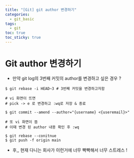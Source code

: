 ```yaml
---
title: "[Git] git author 변경하기"
categories:
  - git_basic 
tags:
  - git
toc: true
toc_sticky: true
---
```


# Git author 변경하기
* 만약 git log의 3번째 커밋의 author를 변경하고 싶은 경우 ?

```
$ git rebase -i HEAD~3 # 3번째 커밋을 변경하고자함

# vi 화면이 뜨면
# pick -> e 로 변경하고 :wq로 저장 & 종료

$ git commit --amend --author="{username} <{useremail}>"

# 또 vi 화면이 뜸
# 이때 변경 된 author 내용 확인 후 :wq 

$ git rebase --conitnue 
$ git push -f origin main
```

* 후,, 현재 다니는 회사가 이런거에 너무 빡빡해서 너무 스트레스 !
